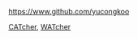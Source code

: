 <!-- Give link to your github home page -->

<span id="github">https://www.github.com/yucongkoo</span>

<!-- [CS3281: Give your NUS-OSS project][CS3282: give your internal and external projects related to the module] -->

<span id="projects">[CATcher](https://github.com/CATcher-org/CATcher), [WATcher](https://github.com/CATcher-org/WATcher)</span>
